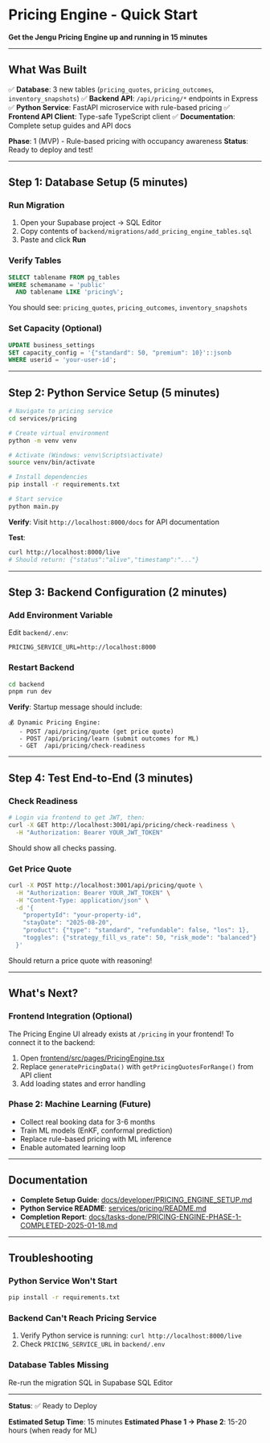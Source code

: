 # Pricing Engine - Quick Start

**Get the Jengu Pricing Engine up and running in 15 minutes**

---

## What Was Built

✅ **Database**: 3 new tables (`pricing_quotes`, `pricing_outcomes`, `inventory_snapshots`)
✅ **Backend API**: `/api/pricing/*` endpoints in Express
✅ **Python Service**: FastAPI microservice with rule-based pricing
✅ **Frontend API Client**: Type-safe TypeScript client
✅ **Documentation**: Complete setup guides and API docs

**Phase**: 1 (MVP) - Rule-based pricing with occupancy awareness
**Status**: Ready to deploy and test!

---

## Step 1: Database Setup (5 minutes)

### Run Migration

1. Open your Supabase project → SQL Editor
2. Copy contents of `backend/migrations/add_pricing_engine_tables.sql`
3. Paste and click **Run**

### Verify Tables

```sql
SELECT tablename FROM pg_tables
WHERE schemaname = 'public'
  AND tablename LIKE 'pricing%';
```

You should see: `pricing_quotes`, `pricing_outcomes`, `inventory_snapshots`

### Set Capacity (Optional)

```sql
UPDATE business_settings
SET capacity_config = '{"standard": 50, "premium": 10}'::jsonb
WHERE userid = 'your-user-id';
```

---

## Step 2: Python Service Setup (5 minutes)

```bash
# Navigate to pricing service
cd services/pricing

# Create virtual environment
python -m venv venv

# Activate (Windows: venv\Scripts\activate)
source venv/bin/activate

# Install dependencies
pip install -r requirements.txt

# Start service
python main.py
```

**Verify**: Visit `http://localhost:8000/docs` for API documentation

**Test**:

```bash
curl http://localhost:8000/live
# Should return: {"status":"alive","timestamp":"..."}
```

---

## Step 3: Backend Configuration (2 minutes)

### Add Environment Variable

Edit `backend/.env`:

```env
PRICING_SERVICE_URL=http://localhost:8000
```

### Restart Backend

```bash
cd backend
pnpm run dev
```

**Verify**: Startup message should include:

```
💰 Dynamic Pricing Engine:
   - POST /api/pricing/quote (get price quote)
   - POST /api/pricing/learn (submit outcomes for ML)
   - GET  /api/pricing/check-readiness
```

---

## Step 4: Test End-to-End (3 minutes)

### Check Readiness

```bash
# Login via frontend to get JWT, then:
curl -X GET http://localhost:3001/api/pricing/check-readiness \
  -H "Authorization: Bearer YOUR_JWT_TOKEN"
```

Should show all checks passing.

### Get Price Quote

```bash
curl -X POST http://localhost:3001/api/pricing/quote \
  -H "Authorization: Bearer YOUR_JWT_TOKEN" \
  -H "Content-Type: application/json" \
  -d '{
    "propertyId": "your-property-id",
    "stayDate": "2025-08-20",
    "product": {"type": "standard", "refundable": false, "los": 1},
    "toggles": {"strategy_fill_vs_rate": 50, "risk_mode": "balanced"}
  }'
```

Should return a price quote with reasoning!

---

## What's Next?

### Frontend Integration (Optional)

The Pricing Engine UI already exists at `/pricing` in your frontend! To connect it to the backend:

1. Open [frontend/src/pages/PricingEngine.tsx](frontend/src/pages/PricingEngine.tsx)
2. Replace `generatePricingData()` with `getPricingQuotesForRange()` from API client
3. Add loading states and error handling

### Phase 2: Machine Learning (Future)

- Collect real booking data for 3-6 months
- Train ML models (EnKF, conformal prediction)
- Replace rule-based pricing with ML inference
- Enable automated learning loop

---

## Documentation

- **Complete Setup Guide**: [docs/developer/PRICING_ENGINE_SETUP.md](docs/developer/PRICING_ENGINE_SETUP.md)
- **Python Service README**: [services/pricing/README.md](services/pricing/README.md)
- **Completion Report**: [docs/tasks-done/PRICING-ENGINE-PHASE-1-COMPLETED-2025-01-18.md](docs/tasks-done/PRICING-ENGINE-PHASE-1-COMPLETED-2025-01-18.md)

---

## Troubleshooting

### Python Service Won't Start

```bash
pip install -r requirements.txt
```

### Backend Can't Reach Pricing Service

1. Verify Python service is running: `curl http://localhost:8000/live`
2. Check `PRICING_SERVICE_URL` in `backend/.env`

### Database Tables Missing

Re-run the migration SQL in Supabase SQL Editor

---

**Status**: ✅ Ready to Deploy

**Estimated Setup Time**: 15 minutes
**Estimated Phase 1 → Phase 2**: 15-20 hours (when ready for ML)
